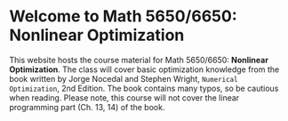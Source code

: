 # Welcome to Math 5650/6650: Nonlinear Optimization 

This website hosts the course material for Math 5650/6650: **Nonlinear Optimization**. The class will cover basic optimization knowledge from the book written by Jorge Nocedal and Stephen Wright, ``Numerical Optimization``, 2nd Edition. The book contains many typos, so be cautious when reading. Please note, this course will not cover the linear programming part (Ch. 13, 14) of the book.



```{tableofcontents}
```